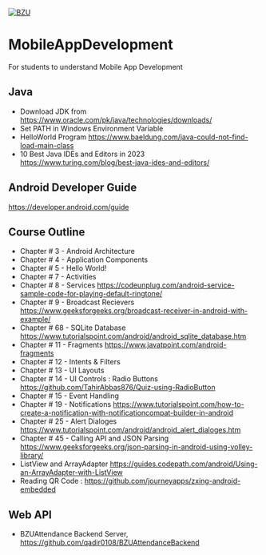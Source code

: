 [![BZU](https://bzu.edu.pk/images/logo1.png)](https://www.bzu.edu.pk)

# MobileAppDevelopment
For students to understand Mobile App Development

## Java
- Download JDK from https://www.oracle.com/pk/java/technologies/downloads/
- Set PATH in Windows Environment Variable
- HelloWorld Program https://www.baeldung.com/java-could-not-find-load-main-class
- 10 Best Java IDEs and Editors in 2023 https://www.turing.com/blog/best-java-ides-and-editors/

## Android Developer Guide
https://developer.android.com/guide

## Course Outline
- Chapter # 3 - Android Architecture
- Chapter # 4 - Application Components
- Chapter # 5 - Hello World!
- Chapter # 7 - Activities
- Chapter # 8 - Services https://codeunplug.com/android-service-sample-code-for-playing-default-ringtone/
- Chapter # 9 - Broadcast Recievers https://www.geeksforgeeks.org/broadcast-receiver-in-android-with-example/
- Chapter # 68 - SQLite Database https://www.tutorialspoint.com/android/android_sqlite_database.htm
- Chapter # 11 - Fragments https://www.javatpoint.com/android-fragments
- Chapter # 12 - Intents & Filters
- Chapter # 13 - UI Layouts
- Chapter # 14 - UI Controls : Radio Buttons https://github.com/TahirAbbas876/Quiz-using-RadioButton
- Chapter # 15 - Event Handling
- Chapter # 19 - Notifications https://www.tutorialspoint.com/how-to-create-a-notification-with-notificationcompat-builder-in-android
- Chapter # 25 - Alert Dialoges https://www.tutorialspoint.com/android/android_alert_dialoges.htm
- Chapter # 45 - Calling API and JSON Parsing https://www.geeksforgeeks.org/json-parsing-in-android-using-volley-library/
- ListView and ArrayAdapter https://guides.codepath.com/android/Using-an-ArrayAdapter-with-ListView
- Reading QR Code : https://github.com/journeyapps/zxing-android-embedded

## Web API
- BZUAttendance Backend Server, https://github.com/qadir0108/BZUAttendanceBackend